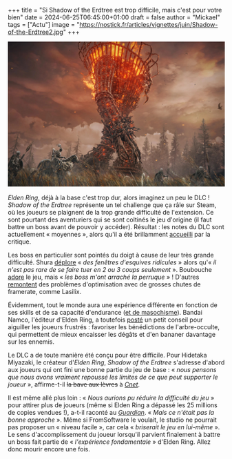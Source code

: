 +++
title = "Si Shadow of the Erdtree est trop difficile, mais c'est pour votre bien"
date = 2024-06-25T06:45:00+01:00
draft = false
author = "Mickael"
tags = ["Actu"]
image = "https://nostick.fr/articles/vignettes/juin/Shadow-of-the-Erdtree2.jpg"
+++

![Shadow of the Erdtree](Shadow-of-the-Erdtree.jpg "Un autre genre de flamme olympique")

*Elden Ring*, déjà à la base c'est trop dur, alors imaginez un peu le DLC ! *Shadow of the Erdtree* représente un tel challenge que ça râle sur Steam, où les joueurs se plaignent de la trop grande difficulté de l'extension. Ce sont pourtant des aventuriers qui se sont coltinés le jeu d'origine (il faut battre un boss avant de pouvoir y accéder). Résultat : les notes du DLC sont actuellement « moyennes », alors qu'il a été brillamment [accueilli](https://www.metacritic.com/game/elden-ring-shadow-of-the-erdtree/) par la critique.

Les boss en particulier sont pointés du doigt à cause de leur très grande difficulté. Shura [déplore](https://steamcommunity.com/profiles/76561198055488557/recommended/2778580/) « *des fenêtres d'esquives ridicules* » alors qu'« *il n'est pas rare de se faire tuer en 2 ou 3 coups seulement* ». Boubouche [adore](https://steamcommunity.com/profiles/76561198107051335/recommended/2778580/) le jeu, mais « *les boss m'ont arraché la perruque* » ! D'autres [remontent](https://steamcommunity.com/profiles/76561198078020974/recommended/2778580/) des problèmes d'optimisation avec de grosses chutes de framerate, comme Lasilix. 

Évidemment, tout le monde aura une expérience différente en fonction de ses skills et de sa capacité d'endurance ([et de masochisme](https://nostick.fr/articles/2024/avril/0904-nayez-pas-honte-de-jouer-en-mode-facile/)). Bandai Namco, l'éditeur d'Elden Ring, a toutefois [posté](https://x.com/BandaiNamcoUS/status/1804630213562962043) un petit conseil pour aiguiller les joueurs frustrés : favoriser les bénédictions de l'arbre-occulte, qui permettent de mieux encaisser les dégâts et d'en bananer davantage sur les ennemis.

Le DLC a de toute manière été conçu pour être difficile. Pour Hidetaka Miyazaki, le créateur d'*Elden Ring*, *Shadow of the Erdtree* s'adresse d'abord aux joueurs qui ont fini une bonne partie du jeu de base : « *nous pensons que nous avons vraiment repoussé les limites de ce que peut supporter le joueur* », affirme-t-il ~~la bave aux lèvres~~ à *[Cnet](https://www.cnet.com/tech/gaming/elden-ring-creator-hidetaka-miyazaki-talks-shadow-of-the-erdtree-new-weapons-and-more/)*.

Il est même allé plus loin : « *Nous aurions pu réduire la difficulté du jeu* » pour attirer plus de joueurs (même si Elden Ring a dépassé les 25 millions de copies vendues !), a-t-il raconté au *[Guardian](https://www.theguardian.com/games/article/2024/jun/21/hidetaka-miyazaki-fromsoftware-elden-ring-shadow-erdtree)*. « *Mais ce n'était pas la bonne approche* ». Même si FromSoftware le voulait, le studio ne pourrait pas proposer un « niveau facile », car cela « *briserait le jeu en lui-même* ». Le sens d'accomplissement du joueur lorsqu'il parvient finalement à battre un boss fait partie de « *l'expérience fondamentale* » d'Elden Ring. Allez donc mourir encore une fois.